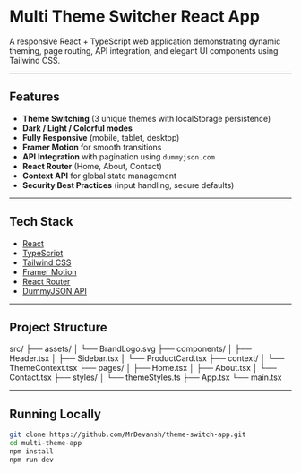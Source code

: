 # Multi Theme Switcher React App

A responsive React + TypeScript web application demonstrating dynamic theming, page routing, API integration, and elegant UI components using Tailwind CSS.

---

## Features

- **Theme Switching** (3 unique themes with localStorage persistence)
- **Dark / Light / Colorful modes**
- **Fully Responsive** (mobile, tablet, desktop)
- **Framer Motion** for smooth transitions
- **API Integration** with pagination using `dummyjson.com`
- **React Router** (Home, About, Contact)
- **Context API** for global state management
- **Security Best Practices** (input handling, secure defaults)

---

## Tech Stack

- [React](https://reactjs.org/)
- [TypeScript](https://www.typescriptlang.org/)
- [Tailwind CSS](https://tailwindcss.com/)
- [Framer Motion](https://www.framer.com/motion/)
- [React Router](https://reactrouter.com/)
- [DummyJSON API](https://dummyjson.com/)

---

## Project Structure

src/
├── assets/
│ └── BrandLogo.svg
├── components/
│ ├── Header.tsx
│ ├── Sidebar.tsx
│ └── ProductCard.tsx
├── context/
│ └── ThemeContext.tsx
├── pages/
│ ├── Home.tsx
│ ├── About.tsx
│ └── Contact.tsx
├── styles/
│ └── themeStyles.ts
├── App.tsx
└── main.tsx

---

## Running Locally

```bash
git clone https://github.com/MrDevansh/theme-switch-app.git
cd multi-theme-app
npm install
npm run dev
```
